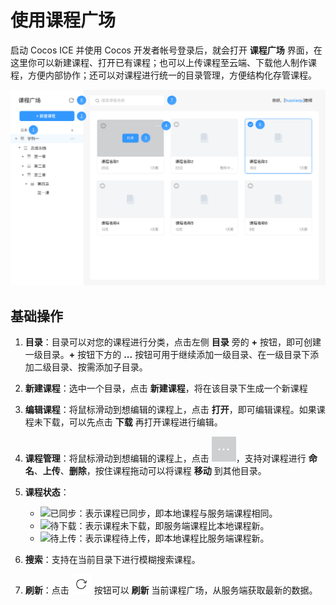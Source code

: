 # 使用课程广场

启动 Cocos ICE 并使用 Cocos 开发者帐号登录后，就会打开 **课程广场** 界面，在这里你可以新建课程、打开已有课程；也可以上传课程至云端、下载他人制作课程，方便内部协作；还可以对课程进行统一的目录管理，方便结构化存管课程。

![课程广场](img/Course.png)

## 基础操作

1. **目录**：目录可以对您的课程进行分类，点击左侧 **目录** 旁的 **+** 按钮，即可创建一级目录。**+** 按钮下方的 **...** 按钮可用于继续添加一级目录、在一级目录下添加二级目录、按需添加子目录。

2. **新建课程**：选中一个目录，点击 **新建课程**，将在该目录下生成一个新课程

3. **编辑课程**：将鼠标滑动到想编辑的课程上，点击 **打开**，即可编辑课程。如果课程未下载，可以先点击 **下载** 再打开课程进行编辑。

4. **课程管理**：将鼠标滑动到想编辑的课程上，点击 ![更多](../img/lesson_more.png)，支持对课程进行 **命名**、**上传**、**删除**，按住课程拖动可以将课程 **移动** 到其他目录。

5. **课程状态**：
    - ![已同步](/img/downloaded.png)：表示课程已同步，即本地课程与服务端课程相同。
    - ![待下载](/img/undownload.png)：表示课程未下载，即服务端课程比本地课程新。
    - ![待上传](/img/unupload.png)：表示课程待上传，即本地课程比服务端课程新。

6. **搜索**：支持在当前目录下进行模糊搜索课程。

7. **刷新**：点击 ![刷新](img/Refresh.png) 按钮可以 **刷新** 当前课程广场，从服务端获取最新的数据。

